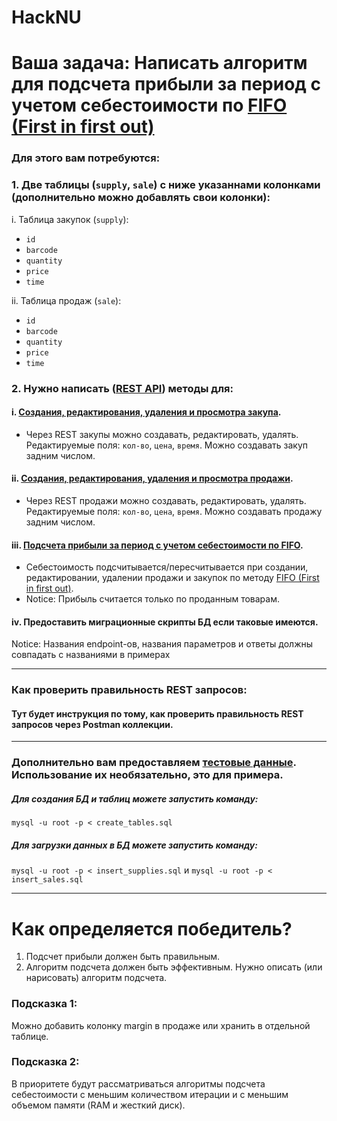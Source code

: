 # HackNU

# Ваша задача: Написать алгоритм для подсчета прибыли за период с учетом себестоимости по [FIFO (First in first out)](https://ru.wikipedia.org/wiki/FIFO_%D0%B8_LIFO)

### Для этого вам потребуются:
### 1. Две таблицы (`supply`, `sale`) с ниже указаннами колонками (дополнительно можно добавлять свои колонки):
i. Таблица закупок (`supply`):
- `id`
- `barcode`
- `quantity`
- `price`
- `time`

ii. Таблица продаж (`sale`):
- `id`
- `barcode`
- `quantity`
- `price`
- `time`

### 2. Нужно написать ([REST API](https://habr.com/ru/articles/483202/)) методы для:
#### i. [Создания, редактирования, удаления и просмотра закупа](https://umaghacknu.docs.apiary.io/#reference/0/0/0).
- Через REST закупы можно создавать, редактировать, удалять. Редактируемые поля: `кол-во`, `цена`, `время`. Можно создавать закуп задним числом.
#### ii. [Создания, редактирования, удаления и просмотра продажи](https://umaghacknu.docs.apiary.io/#reference/0/1/0).
- Через REST продажи можно создавать, редактировать, удалять. Редактируемые поля: `кол-во`, `цена`, `время`. Можно создавать продажу задним числом.
#### iii. [Подсчета прибыли за период с учетом себестоимости по FIFO](https://umaghacknu.docs.apiary.io/#reference/0/2/0).
- Себестоимость подсчитывается/пересчитывается при создании, редактировании, удалении продажи и закупок по методу [FIFO (First in first out)](https://ru.wikipedia.org/wiki/FIFO_%D0%B8_LIFO).
- Notice: Прибыль считается только по проданным товарам.
 
#### iv. Предоставить миграционные скрипты БД если таковые имеются.

Notice: Названия endpoint-ов, названия параметров и ответы должны совпадать с названиями в примерах

----


### Как проверить правильность REST запросов:
#### Тут будет инструкция по тому, как проверить правильность REST запросов через Postman коллекции.

----


### Дополнительно вам предоставляем [тестовые данные](https://github.com/khangroupkz/HackNU/tree/main/database). Использование их необязательно, это для примера.
##### Для создания БД и таблиц можете запустить команду:
`mysql -u root -p < create_tables.sql`
##### Для загрузки данных в БД можете запустить команду:
`mysql -u root -p < insert_supplies.sql` и `mysql -u root -p < insert_sales.sql`

----

# Как определяется победитель?
1. Подсчет прибыли должен быть правильным.
2. Алгоритм подсчета должен быть эффективным. Нужно описать (или нарисовать) алгоритм подсчета.

### Подсказка 1:
Можно добавить колонку margin в продаже или хранить в отдельной таблице.

### Подсказка 2:
В приоритете будут рассматриваться алгоритмы подсчета себестоимости с меньшим количеством итерации и с меньшим объемом памяти (RAM и жесткий диск).
